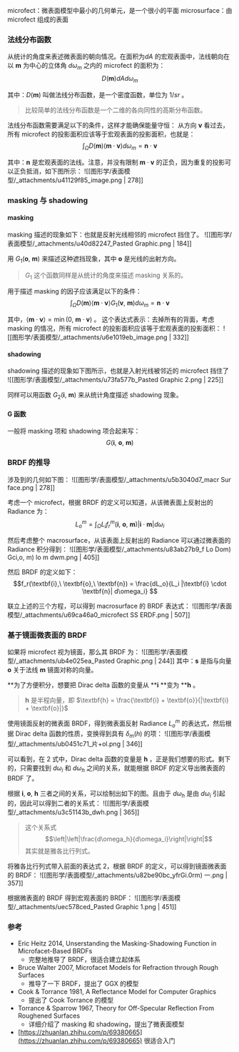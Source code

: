 microfect：微表面模型中最小的几何单元，是一个很小的平面
microsurface：由 microfect 组成的表面


### 法线分布函数
从统计的角度来表述微表面的朝向情况。在面积为$d A$ 的宏观表面中，法线朝向在以 $\textbf{m}$ 为中心的立体角 $d\omega_m$ 之内的 microfect 的面积为：
$$D(\textbf{m}) dAd\omega_m $$

其中：$D(\textbf{m})$ 叫做法线分布函数，是一个密度函数，单位为 $1/sr$ 。
> 比较简单的法线分布函数是一个二维的各向同性的高斯分布函数。


法线分布函数需要满足以下的条件，这样才能确保能量守恒：
从方向 $\textbf{v}$ 看过去，所有 microfect 的投影面积应该等于宏观表面的投影面积，也就是：
$$\int_{\Omega} D(\textbf{m})(\textbf{m}\cdot \textbf{v})d\omega_m  = \textbf{n}\cdot \textbf{v}$$

其中：$\textbf{n}$ 是宏观表面的法线。注意，并没有限制 $\textbf{m}\cdot \textbf{v}$ 的正负，因为重复的投影可以正负抵消，如下图所示：
![[图形学/表面模型/_attachments/u41129f85_image.png | 278]]


### masking 与 shadowing

#### masking
masking 描述的现象如下：也就是反射光线相邻的 microfect 挡住了。
![[图形学/表面模型/_attachments/u40d82247_Pasted Graphic.png | 184]]

用 $G_1(\textbf{o},\ \textbf{m})$  来描述这种遮挡现象，其中 $\textbf{o}$ 是光线的出射方向。
> $G_1$ 这个函数同样是从统计的角度来描述 masking 关系的。

用于描述 masking 的因子应该满足以下的条件：
$$\int_{\Omega} D(\textbf{m}) \langle \textbf{m} \cdot \textbf{v} \rangle G_1(\textbf{v},\ \textbf{m}) d\omega_m = \textbf{n} \cdot \textbf{v}$$

其中，$\langle \textbf{m} \cdot \textbf{v} \rangle = \min(0,\ \textbf{m} \cdot \textbf{v})$ 。
这个表达式表示：去掉所有的背面，考虑 masking 的情况，所有 microfect 的投影面积应该等于宏观表面的投影面积：
![[图形学/表面模型/_attachments/u6e1019eb_image.png | 332]]


#### shadowing
shadowing 描述的现象如下图所示，也就是入射光线被邻近的 microfect 挡住了
![[图形学/表面模型/_attachments/u73fa577b_Pasted Graphic 2.png | 225]]

同样可以用函数 $G_2(\textbf{i},\ \textbf{m})$ 来从统计角度描述 shadowing 现象。


#### G 函数
一般将 masking 项和 shadowing 项合起来写：
$$G(\textbf{i},\ \textbf{o},\ \textbf{m})$$


### BRDF 的推导
涉及到的几何如下图：
![[图形学/表面模型/_attachments/u5b3040d7_macr Sur face.png | 278]]

考虑一个 microfect，根据 BRDF 的定义可以知道，从该微表面上反射出的 Radiance 为：
$$L_o^m 
= \int_{\Omega}L_i f_r^m(\textbf{i},\ \textbf{o},\ \textbf{m}) |\textbf{i} \cdot \textbf{m}| d\omega_i$$

然后考虑整个 macrosurface，从该表面上反射出的 Radiance 可以通过微表面的 Radiance 积分得到：
![[图形学/表面模型/_attachments/u83ab27b9_f Lo Dom) Gci,o, m) lo m dwm.png | 405]]

然后 BRDF 的定义如下：
$$f_r(\textbf{i},\ \textbf{o},\ \textbf{n}) 
= \frac{dL_o}{L_i |\textbf{i} \cdot \textbf{n}| d\omega_i} $$

联立上述的三个方程，可以得到 macrosurface 的 BRDF 表达式：
![[图形学/表面模型/_attachments/u69ca46a0_microfect SS ERDF.png | 507]]


### 基于镜面微表面的 BRDF
如果将 microfect 视为镜面，那么其 BRDF 为：
![[图形学/表面模型/_attachments/ub4e025ea_Pasted Graphic.png | 244]]
其中：$\textbf{s}$ 是指与向量 $\textbf{o}$ 关于法线 $\textbf{m}$ 镜面对称的向量。

**为了方便积分，想要把 Dirac delta 函数的变量从 **$\textbf{i}$ **变为 **$\textbf{h}$ 。
> $\textbf{h}$ 是半程向量，即 $\textbf{h} = \frac{\textbf{i} + \textbf{o}}{|\textbf{i} + \textbf{o}|}$ 


使用镜面反射的微表面 BRDF，得到微表面反射 Radiance $L_o^m$ 的表达式，然后根据 Dirac delta 函数的性质，变换得到具有 $\delta_m(h)$ 的项：
![[图形学/表面模型/_attachments/ub0451c71_片+ol.png | 346]]

可以看到，在 2 式中，Dirac delta 函数的变量是 $\textbf{h}$ ，正是我们想要的形式。剩下的，只需要找到 $d\omega_i$ 和 $d\omega_h$ 之间的关系，就能根据 BRDF 的定义导出微表面的 BRDF 了。

根据 $\textbf{i},\ \textbf{o},\ \textbf{h}$ 三者之间的关系，可以绘制出如下的图。且由于 $d\omega_h$ 是由 $d\omega_i$ 引起的，因此可以得到二者的关系式：
![[图形学/表面模型/_attachments/u3c51143b_dwh.png | 365]]

> 这个关系式 $$\left|\left|\frac{d\omega_h}{d\omega_i}\right|\right|$$ 其实就是雅各比行列式。

将雅各比行列式带入前面的表达式 2，根据 BRDF 的定义，可以得到镜面微表面的 BRDF：
![[图形学/表面模型/_attachments/u82be90bc_yfrGi.0rm) 一.png | 357]]

根据微表面的 BRDF 得到宏观表面的 BRDF：
![[图形学/表面模型/_attachments/uec578ced_Pasted Graphic 1.png | 451]]


### 参考

- Eric Heitz 2014, Unserstanding the Masking-Shadowing Function in Microfacet-Based BRDFs
   - 完整地推导了 BRDF，很适合建立起体系
- Bruce Walter 2007, Microfacet Models for Refraction through Rough Surfaces
   - 推导了一下 BRDF，提出了 GGX 的模型
- Cook & Torrance 1981, A Reflectance Model for Computer Graphics
   - 提出了 Cook Torrance 的模型
- Torrance & Sparrow 1967, Theory for Off-Specular Reflection From Roughened Surfaces
   - 详细介绍了 masking 和 shadowing，提出了微表面模型
- [https://zhuanlan.zhihu.com/p/69380665](https://zhuanlan.zhihu.com/p/69380665) 很适合入门
